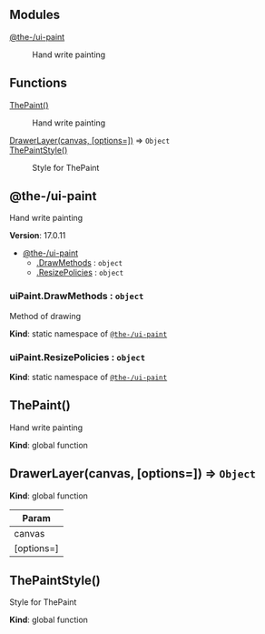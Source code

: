 <!--- Code generated by @the-/script-doc. DO NOT EDIT. -->

## Modules

<dl>
<dt><a href="#module_@the-/ui-paint">@the-/ui-paint</a></dt>
<dd><p>Hand write painting</p>
</dd>
</dl>

## Functions

<dl>
<dt><a href="#ThePaint">ThePaint()</a></dt>
<dd><p>Hand write painting</p>
</dd>
<dt><a href="#DrawerLayer">DrawerLayer(canvas, [options&#x3D;])</a> ⇒ <code>Object</code></dt>
<dd></dd>
<dt><a href="#ThePaintStyle">ThePaintStyle()</a></dt>
<dd><p>Style for ThePaint</p>
</dd>
</dl>

<a name="module_@the-/ui-paint"></a>

## @the-/ui-paint
Hand write painting

**Version**: 17.0.11  

* [@the-/ui-paint](#module_@the-/ui-paint)
    * [.DrawMethods](#module_@the-/ui-paint.DrawMethods) : <code>object</code>
    * [.ResizePolicies](#module_@the-/ui-paint.ResizePolicies) : <code>object</code>

<a name="module_@the-/ui-paint.DrawMethods"></a>

### uiPaint.DrawMethods : <code>object</code>
Method of drawing

**Kind**: static namespace of [<code>@the-/ui-paint</code>](#module_@the-/ui-paint)  
<a name="module_@the-/ui-paint.ResizePolicies"></a>

### uiPaint.ResizePolicies : <code>object</code>
**Kind**: static namespace of [<code>@the-/ui-paint</code>](#module_@the-/ui-paint)  
<a name="ThePaint"></a>

## ThePaint()
Hand write painting

**Kind**: global function  
<a name="DrawerLayer"></a>

## DrawerLayer(canvas, [options&#x3D;]) ⇒ <code>Object</code>
**Kind**: global function  

| Param |
| --- |
| canvas | 
| [options=] | 

<a name="ThePaintStyle"></a>

## ThePaintStyle()
Style for ThePaint

**Kind**: global function  
